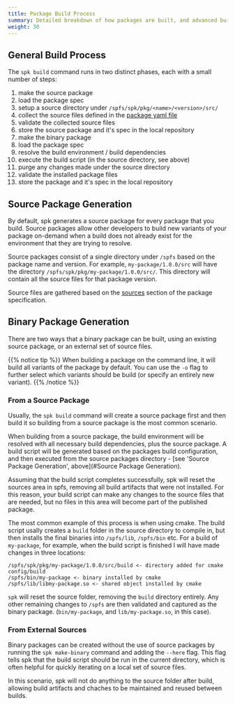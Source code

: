```yaml
---
title: Package Build Process
summary: Detailed breakdown of how packages are built, and advanced build techniques
weight: 30
---
```



## General Build Process

The `spk build` command runs in two distinct phases, each with a small number of steps:

1. make the source package
  1. load the package spec
  1. setup a source directory under `/spfs/spk/pkg/<name>/<version>/src/`
  1. collect the source files defined in the [package yaml file](../spec#Sources)
  1. validate the collected source files
  1. store the source package and it's spec in the local repository
1. make the binary package
  1. load the package spec
  1. resolve the build environment / build dependencies
  1. execute the build script (in the source directory, see above)
  1. purge any changes made under the source directory
  1. validate the installed package files
  1. store the package and it's spec in the local repository

## Source Package Generation

By default, spk generates a source package for every package that you build. Source packages allow other developers to build new variants of your package on-demand when a build does not already exist for the environment that they are trying to resolve.

Source packages consist of a single directory under `/spfs` based on the package name and version. For example, `my-package/1.0.0/src` will have the directory `/spfs/spk/pkg/my-package/1.0.0/src/`. This directory will contain all the source files for that package version.

Source files are gathered based on the [sources](../spec#sources) section of the package specification.

## Binary Package Generation

There are two ways that a binary package can be built, using an existing source package, or an external set of source files.

{{% notice tip %}}
When building a package on the command line, it will build all variants of the package by default. You can use the `-o` flag to further select which variants should be build (or specify an entirely new variant).
{{% /notice %}}

### From a Source Package

Usually, the `spk build` command will create a source package first and then build it so building from a source package is the most common scenario.

When building from a source package, the build environment will be resolved with all necessary build dependencies, plus the source package. A build script will be generated based on the packages build configuration, and then executed from the source packages directory - [see 'Source Package Generation', above](#Source Package Generation).

Assuming that the build script completes successfully, spk will reset the sources area in spfs, removing all build artifacts that were not installed. For this reason, your build script can make any changes to the source files that are needed, but no files in this area will become part of the published package.

The most common example of this process is when using cmake. The build script usally creates a `build` folder in the source directory to compile in, but then installs the final binaries into `/spfs/lib`, `/spfs/bin` etc. For a build of `my-package`, for example, when the build script is finished I will have made changes in three locations:

```
/spfs/spk/pkg/my-package/1.0.0/src/build <- directory added for cmake config/build
/spfs/bin/my-package <- binary installed by cmake
/spfs/lib/libmy-package.so <- shared object installed by cmake
```

`spk` will reset the source folder, removing the `build` directory entirely. Any other remaining changes to `/spfs` are then validated and captured as the binary package. (`bin/my-package`, and `lib/my-package.so`, in this case).

### From External Sources

Binary packages can be created without the use of source packages by running the `spk make-binary` command and adding the `--here` flag. This flag tells spk that the build script should be run in the current directory, which is often helpful for quickly iterating on a local set of source files.

In this scenario, spk will not do anything to the source folder after build, allowing build artifacts and chaches to be maintained and reused between builds.
